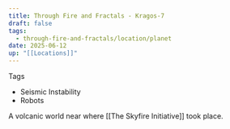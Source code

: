 ```yaml
---
title: Through Fire and Fractals - Kragos-7
draft: false
tags:
  - through-fire-and-fractals/location/planet
date: 2025-06-12
up: "[[Locations]]"
---
```


Tags

- Seismic Instability
- Robots

A volcanic world near where [[The Skyfire Initiative]] took place.